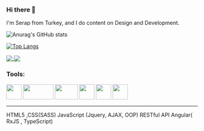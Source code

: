 ### Hi there 👋

I'm Serap from Turkey, and I do content on Design and Development.



![Anurag's GitHub stats](https://github-readme-stats.vercel.app/api?username=SerapErkan&theme=buefy&show_icons=true&hide=contribs,prs) 

[![Top Langs](https://github-readme-stats.vercel.app/api/top-langs/?username=SerapErkan&layout=compact&theme=buefy)](https://github.com/SerapErkan/github-readme-stats)

 <a href="https://github.com/SerapErkan/react_training_app.git">
  <img align="center" src="https://github-readme-stats.vercel.app/api/pin/?username=SerapErkan&theme=buefy&repo=react_training_app"/>
</a> 
<a href="https://github.com/SerapErkan/angular-training-projects-.git">
  <img align="center" src="https://github-readme-stats.vercel.app/api/pin/?username=SerapErkan&theme=buefy&repo=angular-training-projects-" />
</a>


<!--   
https://www.vectorlogo.zone/logos/twitter/twitter-tile.svg
https://www.vectorlogo.zone/logos/instagram/instagram-icon.svg
https://www.vectorlogo.zone/logos/linkedin/linkedin-tile.svg -->



<h3 align="left">Tools:</h3>
<p align="left"> 
 
   <img src="https://www.vectorlogo.zone/logos/w3_html5/w3_html5-icon.svg"  width="40" height="40"/> 
   <img src="https://www.vectorlogo.zone/logos/w3_css/w3_css-ar21.svg"  width="80" height="40"/> 
   <img src="https://www.vectorlogo.zone/logos/getbootstrap/getbootstrap-ar21.svg"  width="60" height="40"/> 
   <img src="https://www.vectorlogo.zone/logos/javascript/javascript-vertical.svg"  width="40" height="40"/> 
   <img src="https://www.vectorlogo.zone/logos/reactjs/reactjs-icon.svg"  width="40" height="40"/>
   <img src="https://www.vectorlogo.zone/logos/angular/angular-icon.svg"  width="40" height="40"/> </p>
<hr>
HTML5 ,CSS(SASS)
JavaScript (Jquery, AJAX, OOP)
RESTful API
Angular( RxJS , TypeScript)
